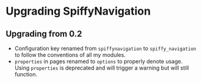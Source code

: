 # Upgrading SpiffyNavigation

## Upgrading from 0.2
- Configuration key renamed from `spiffynavigation` to `spiffy_navigation` to follow the conventions of all my modules.
- `properties` in pages renamed to `options` to properly denote usage. Using `properties` is deprecated and will trigger a
  warning but will still function.
